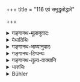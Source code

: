 +++
title = "116 एवं समुद्धृतोद्धारे"

+++

<details><summary>गङ्गानथ-मूलानुवादः</summary>

After the ‘additional share’ has been thus deducted, equal shares shall be allotted. But if no additional share has been deducted, the allotment of shares shall be in this (following) manner,—(116)
</details>

<details><summary>मेधातिथिः</summary>

**समुद्धृते** पृथक्कृत **उद्धारे** ऽधिके भागे ऽवशिष्टे धने **समान् अंशान् प्रकल्पयेत्** । **अनुद्धृते** वक्ष्यमाणा भागकल्पना ॥ ९.११६ ॥
</details>

<details><summary>गङ्गानथ-भाष्यानुवादः</summary>

‘*Deducted*’—set apart

‘*Uddhāra*’—additional share.

‘*Equal shares shall be allotted*’—out of the property that remains after the deduction.

If no additional share has been set apart, the allotment of shares shall be in the manner going to be described below.—(116)
</details>

<details><summary>गङ्गानथ-टिप्पन्यः</summary>

This verse is quoted in the *Vyavahāramayūkha* (p. 43);—and by Jīmūtavāhana (*Dāyabhāga*, p. 64).
</details>

<details><summary>गङ्गानथ-तुल्य-वाक्यानि</summary>

**(verses 9.116-117)  
**

*Gautama* (28.8-10).—‘All the rest of the property shall be divided
equally;—or the eldest may have two shares,—and the rest one each.’

*Vaśiṣṭha* (17.42).—‘Let the eldest take a double share’

(see the texts under 312-313).
</details>

<details><summary>भारुचिः</summary>

एवं यथोक्तन्यायाविरोधेनोद्धृत्य शिष्टस्य समो विभागः ॥ ९.११६ ॥
</details>

<details><summary>Bühler</summary>

116	If additional shares are thus deducted, one must allot equal shares (out of the residue to each); but if no deduction is made, the allotment of the shares among them shall be (made) in the following manner.
</details>
